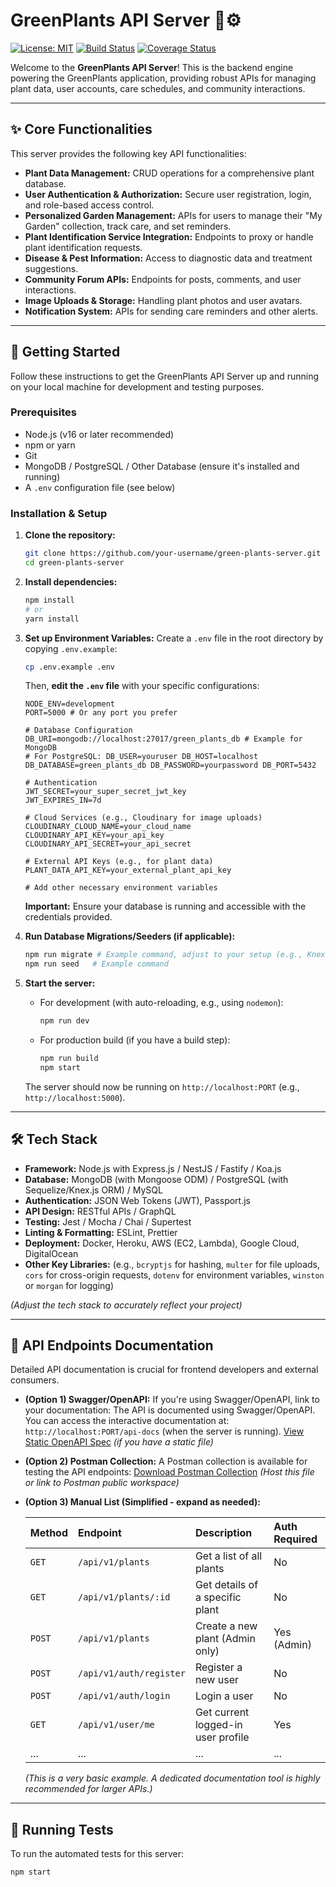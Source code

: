 # GreenPlants API Server 🌿⚙️

[![License: MIT](https://img.shields.io/badge/License-MIT-blue.svg)](https://opensource.org/licenses/MIT)
[![Build Status](https://img.shields.io/travis/com/your-username/green-plants-server.svg?branch=main)](https://travis-ci.com/your-username/green-plants-server) <!-- Replace with your CI service badge -->
[![Coverage Status](https://coveralls.io/repos/github/your-username/green-plants-server/badge.svg?branch=main)](https://coveralls.io/github/your-username/green-plants-server?branch=main) <!-- Replace with your coverage service badge -->
<!-- Replace 'your-username' and 'green-plants-server' with your actual GitHub username and repository name -->

Welcome to the **GreenPlants API Server**! This is the backend engine powering the GreenPlants application, providing robust APIs for managing plant data, user accounts, care schedules, and community interactions.

---

## ✨ Core Functionalities

This server provides the following key API functionalities:

*   **Plant Data Management:** CRUD operations for a comprehensive plant database.
*   **User Authentication & Authorization:** Secure user registration, login, and role-based access control.
*   **Personalized Garden Management:** APIs for users to manage their "My Garden" collection, track care, and set reminders.
*   **Plant Identification Service Integration:** Endpoints to proxy or handle plant identification requests.
*   **Disease & Pest Information:** Access to diagnostic data and treatment suggestions.
*   **Community Forum APIs:** Endpoints for posts, comments, and user interactions.
*   **Image Uploads & Storage:** Handling plant photos and user avatars.
*   **Notification System:** APIs for sending care reminders and other alerts.

---

## 🚀 Getting Started

Follow these instructions to get the GreenPlants API Server up and running on your local machine for development and testing purposes.

### Prerequisites

*   Node.js (v16 or later recommended)
*   npm or yarn
*   Git
*   MongoDB / PostgreSQL / Other Database (ensure it's installed and running)
*   A `.env` configuration file (see below)

### Installation & Setup

1.  **Clone the repository:**
    ```sh
    git clone https://github.com/your-username/green-plants-server.git
    cd green-plants-server
    ```
2.  **Install dependencies:**
    ```sh
    npm install
    # or
    yarn install
    ```
3.  **Set up Environment Variables:**
    Create a `.env` file in the root directory by copying `.env.example`:
    ```sh
    cp .env.example .env
    ```
    Then, **edit the `.env` file** with your specific configurations:
    ```env
    NODE_ENV=development
    PORT=5000 # Or any port you prefer

    # Database Configuration
    DB_URI=mongodb://localhost:27017/green_plants_db # Example for MongoDB
    # For PostgreSQL: DB_USER=youruser DB_HOST=localhost DB_DATABASE=green_plants_db DB_PASSWORD=yourpassword DB_PORT=5432

    # Authentication
    JWT_SECRET=your_super_secret_jwt_key
    JWT_EXPIRES_IN=7d

    # Cloud Services (e.g., Cloudinary for image uploads)
    CLOUDINARY_CLOUD_NAME=your_cloud_name
    CLOUDINARY_API_KEY=your_api_key
    CLOUDINARY_API_SECRET=your_api_secret

    # External API Keys (e.g., for plant data)
    PLANT_DATA_API_KEY=your_external_plant_api_key

    # Add other necessary environment variables
    ```
    **Important:** Ensure your database is running and accessible with the credentials provided.

4.  **Run Database Migrations/Seeders (if applicable):**
    ```sh
    npm run migrate # Example command, adjust to your setup (e.g., Knex, Sequelize)
    npm run seed   # Example command
    ```

5.  **Start the server:**
    *   For development (with auto-reloading, e.g., using `nodemon`):
        ```sh
        npm run dev
        ```
    *   For production build (if you have a build step):
        ```sh
        npm run build
        npm start
        ```
    The server should now be running on `http://localhost:PORT` (e.g., `http://localhost:5000`).

---

## 🛠️ Tech Stack

*   **Framework:** Node.js with Express.js / NestJS / Fastify / Koa.js
*   **Database:** MongoDB (with Mongoose ODM) / PostgreSQL (with Sequelize/Knex.js ORM) / MySQL
*   **Authentication:** JSON Web Tokens (JWT), Passport.js
*   **API Design:** RESTful APIs / GraphQL
*   **Testing:** Jest / Mocha / Chai / Supertest
*   **Linting & Formatting:** ESLint, Prettier
*   **Deployment:** Docker, Heroku, AWS (EC2, Lambda), Google Cloud, DigitalOcean
*   **Other Key Libraries:** (e.g., `bcryptjs` for hashing, `multer` for file uploads, `cors` for cross-origin requests, `dotenv` for environment variables, `winston` or `morgan` for logging)

*(Adjust the tech stack to accurately reflect your project)*

---

## 📖 API Endpoints Documentation

Detailed API documentation is crucial for frontend developers and external consumers.

*   **(Option 1) Swagger/OpenAPI:** If you're using Swagger/OpenAPI, link to your documentation:
    The API is documented using Swagger/OpenAPI. You can access the interactive documentation at:
    `http://localhost:PORT/api-docs` (when the server is running).
    [View Static OpenAPI Spec](./openapi.yaml) *(if you have a static file)*

*   **(Option 2) Postman Collection:**
    A Postman collection is available for testing the API endpoints:
    [Download Postman Collection](link-to-your-postman-collection.json) *(Host this file or link to Postman public workspace)*

*   **(Option 3) Manual List (Simplified - expand as needed):**

    | Method | Endpoint              | Description                       | Auth Required |
    | :----- | :-------------------- | :-------------------------------- | :------------ |
    | `GET`  | `/api/v1/plants`      | Get a list of all plants          | No            |
    | `GET`  | `/api/v1/plants/:id`  | Get details of a specific plant   | No            |
    | `POST` | `/api/v1/plants`      | Create a new plant (Admin only)   | Yes (Admin)   |
    | `POST` | `/api/v1/auth/register`| Register a new user              | No            |
    | `POST` | `/api/v1/auth/login`  | Login a user                      | No            |
    | `GET`  | `/api/v1/user/me`     | Get current logged-in user profile| Yes           |
    | ...    | ...                   | ...                               | ...           |

    *(This is a very basic example. A dedicated documentation tool is highly recommended for larger APIs.)*

---

## 🧪 Running Tests

To run the automated tests for this server:

```sh
npm start